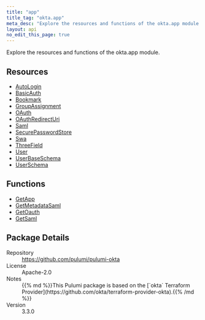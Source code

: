 ```yaml
---
title: "app"
title_tag: "okta.app"
meta_desc: "Explore the resources and functions of the okta.app module."
layout: api
no_edit_this_page: true
---
```


<!-- WARNING: this file was generated by Pulumi Docs Generator. -->
<!-- Do not edit by hand unless you're certain you know what you are doing! -->

Explore the resources and functions of the okta.app module.

<h2 id="resources">Resources</h2>
<ul class="api">
    <li><a href="autologin" title="AutoLogin"><span class="api-symbol api-symbol--resource"></span>AutoLogin</a></li>
    <li><a href="basicauth" title="BasicAuth"><span class="api-symbol api-symbol--resource"></span>BasicAuth</a></li>
    <li><a href="bookmark" title="Bookmark"><span class="api-symbol api-symbol--resource"></span>Bookmark</a></li>
    <li><a href="groupassignment" title="GroupAssignment"><span class="api-symbol api-symbol--resource"></span>GroupAssignment</a></li>
    <li><a href="oauth" title="OAuth"><span class="api-symbol api-symbol--resource"></span>OAuth</a></li>
    <li><a href="oauthredirecturi" title="OAuthRedirectUri"><span class="api-symbol api-symbol--resource"></span>OAuthRedirectUri</a></li>
    <li><a href="saml" title="Saml"><span class="api-symbol api-symbol--resource"></span>Saml</a></li>
    <li><a href="securepasswordstore" title="SecurePasswordStore"><span class="api-symbol api-symbol--resource"></span>SecurePasswordStore</a></li>
    <li><a href="swa" title="Swa"><span class="api-symbol api-symbol--resource"></span>Swa</a></li>
    <li><a href="threefield" title="ThreeField"><span class="api-symbol api-symbol--resource"></span>ThreeField</a></li>
    <li><a href="user" title="User"><span class="api-symbol api-symbol--resource"></span>User</a></li>
    <li><a href="userbaseschema" title="UserBaseSchema"><span class="api-symbol api-symbol--resource"></span>UserBaseSchema</a></li>
    <li><a href="userschema" title="UserSchema"><span class="api-symbol api-symbol--resource"></span>UserSchema</a></li>
</ul>

<h2 id="functions">Functions</h2>
<ul class="api">
    <li><a href="getapp" title="GetApp"><span class="api-symbol api-symbol--function"></span>GetApp</a></li>
    <li><a href="getmetadatasaml" title="GetMetadataSaml"><span class="api-symbol api-symbol--function"></span>GetMetadataSaml</a></li>
    <li><a href="getoauth" title="GetOauth"><span class="api-symbol api-symbol--function"></span>GetOauth</a></li>
    <li><a href="getsaml" title="GetSaml"><span class="api-symbol api-symbol--function"></span>GetSaml</a></li>
</ul>

<h2 id="package-details">Package Details</h2>
<dl class="package-details">
	<dt>Repository</dt>
	<dd><a href="https://github.com/pulumi/pulumi-okta">https://github.com/pulumi/pulumi-okta</a></dd>
	<dt>License</dt>
	<dd>Apache-2.0</dd>
	<dt>Notes</dt>
	<dd>{{% md %}}This Pulumi package is based on the [`okta` Terraform Provider](https://github.com/okta/terraform-provider-okta).{{% /md %}}</dd>
	<dt>Version</dt>
	<dd>3.3.0</dd>
</dl>

